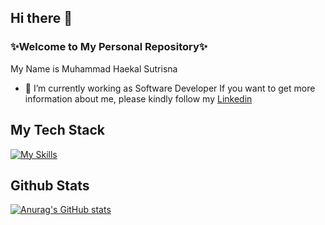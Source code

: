 ## Hi there 👋


### ✨Welcome to My Personal Repository✨

My Name is Muhammad Haekal Sutrisna
- 🔭 I’m currently working as Software Developer If you want to get more information about me, please kindly follow my [Linkedin](https://linkedin.com/in/haekalsutrisna/)

## My Tech Stack 
[![My Skills](https://skillicons.dev/icons?i=js,html,css,jquery,mysql,mongodb,nodejs,react,express,figma,php)](https://skillicons.dev)

## Github Stats
[![Anurag's GitHub stats](https://github-readme-stats.vercel.app/api?username=haekalsutrisna)](https://github.com/haekalsutrisna/github-readme-stats)
